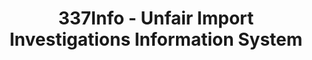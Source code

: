 ---
layout: default
bigquery: https://console.cloud.google.com/bigquery?p=patents-public-data&d=usitc_investigations&page=dataset&project=sheets-management-319211
citation: US International Trade Commission 337Info Unfair Import Investigations Information
  System
contributors: US International Trade Comission
cost: None
description: US International Trade Commission 337Info Unfair Import Investigations
  Information System contains data on investigations done under Section 337. Section
  337 declares the infringement of certain statutory intellectual property rights
  and other forms of unfair competition in import trade to be unlawful practices.
  Most Section 337 investigations involve allegations of patent or registered trademark
  infringement.
documentation: FAQ and tutorial available on the site
last_edit: 04/11/2022, 11:23:57
location: https://pubapps2.usitc.gov/337external/
maintained_by: US International Trade Comission
schema_fields:
- finalIdOnViolationIssue
- id
- issueDateOtherNonFinal
- actualStartDateEvidHear
- currentActiveALJ
- scheduledStartDateEvidHear
- publication_number
- teoReliefGranted
- dateOfPublicationFrNotice
- actualEndDateEvidHear
- complainant
- patentNumber
- markmanHearing
- currentStatus
- internalRemand
- lastUpdated
- respondent
- targetDate
- ouiiAttorney
- aljAssigned
- trademarkNumbers
- copyrightNumbers
- startDateMarkmanHearing
- ouiiParticipation
- docketNo
- teoProceedingInvolved
- dateComplaintFiled
- teoIdIssueDate
- finalDetViolation
- teoIdDueDate
- htsNumbers
- investigationTermDate
- title
- dateCreated
- patentNumbers
- cafcAppeals
- investigationType
- finalDetNoViolation
- finalIdOnViolationDue
- scheduledEndDateEvidHear
- endDateMarkmanHearing
- invUnfairAct
- gcAttorney
- investigationNo
shortname: unfair_import_investigations
tags:
- import
- legal
- trade
timeframe: 2008-2021 (prior to 2008 downloadable as a JSON file)
title: 337Info - Unfair Import Investigations Information System
uuid: 2721f5ec-e599-4890-9265-9706719fc71e
---